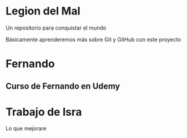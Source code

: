 # Legion del Mal
Un repositorio para conquistar el mundo

Básicamente aprenderemos más sobre Git y GitHub con este proyecto


# Fernando


## Curso de Fernando en Udemy

# Trabajo de Isra
Lo que mejorare